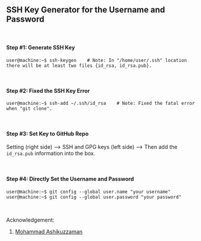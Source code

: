 ## SSH Key Generator for the Username and Password

&nbsp;
&nbsp;

#### Step #1: Generate SSH Key
```console
user@machine:~$ ssh-keygen    # Note: In "/home/user/.ssh" location there will be at least two files {id_rsa, id_rsa.pub}.
```

&nbsp;
&nbsp;


#### Step #2: Fixed the SSH Key Error
```console
user@machine:~$ ssh-add ~/.ssh/id_rsa    # Note: Fixed the fatal error when "git clone".
```

&nbsp;
&nbsp;

#### Step #3: Set Key to GitHub Repo
Setting (right side) --> SSH and GPG keys (left side) --> Then add the `id_rsa.pub` information into the box.

&nbsp;
&nbsp;

#### Step #4: Directly Set the Username and Password
```console
user@machine:~$ git config --global user.name "your username"
user@machine:~$ git config --global user.password "your password"
```

&nbsp;
&nbsp;
&nbsp;
&nbsp;

Acknowledgement:
1. [Mohammad Ashikuzzaman](https://github.com/ashikuzzaman-ar/)
